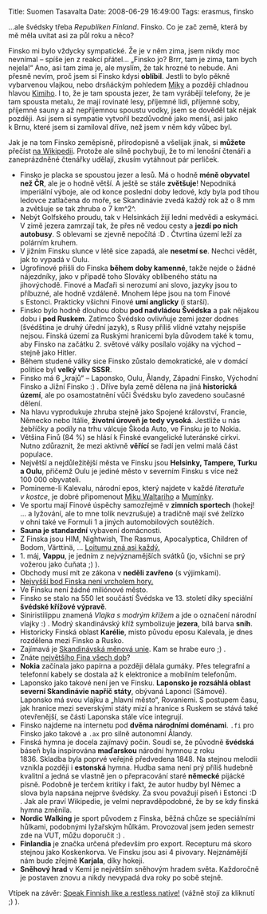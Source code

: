 Title: Suomen Tasavalta
Date: 2008-06-29 16:49:00
Tags: erasmus, finsko

…ale švédsky třeba *Republiken Finland*. Finsko. Co je zač země, která by mě měla uvítat asi za půl roku a něco?

Finsko mi bylo vždycky sympatické. Že je v něm zima, jsem nikdy moc nevnímal – spíše jen z reakcí přátel… „Finsko jo? Brrr, tam je zima, tam bych nejela!“ Ano, asi tam zima je, ale myslím, že tak hrozné to nebude. Ani přesně nevím, proč jsem si Finsko kdysi **oblíbil**. Jestli to bylo pěkně vybarvenou vlajkou, nebo drsňáckým pohledem [Miky](http://cs.wikipedia.org/wiki/Mika_Hakkinen) a později chladnou hlavou [Kimiho](http://cs.wikipedia.org/wiki/Kimi_Raikkonen). I to, že je tam spousta jezer, že tam vyrábějí telefony, že je tam spousta metalu, že mají rovinaté lesy, příjemné lidi, příjemné soby, příjemné sauny a až nepříjemnou spoustu vodky, jsem se dověděl tak nějak později. Asi jsem si sympatie vytvořil bezdůvodně jako menší, asi jako k Brnu, které jsem si zamiloval dříve, než jsem v něm kdy vůbec byl.

Jak je na tom Finsko zeměpisně, přírodopisně a všelijak jinak, si **můžete** přečíst [na Wikipedii](http://cs.wikipedia.org/wiki/Finsko). Protože ale silně pochybuji, že to mí lenošní čtenáři a zaneprázdněné čtenářky udělají, zkusím vytáhnout pár perliček.

-   Finsko je placka se spoustou jezer a lesů. Má o hodně **méně obyvatel než ČR**, ale je o hodně větší. A ještě se stále **zvětšuje**! Nepodniká imperiální výboje, ale od konce poslední doby ledové, kdy byla pod tíhou ledovce zatlačena do moře, se Skandinávie zvedá každý rok až o 8 mm a zvětšuje se tak zhruba o 7 km^2^.
-   Nebýt Golfského proudu, tak v Helsinkách žijí lední medvědi a eskymáci. V zimě jezera zamrzají tak, že přes ně vedou cesty a **jezdí po nich autobusy**. S oblevami se zjevně nepočítá :D . Čtvrtina území leží za polárním kruhem.
-   V jižním Finsku slunce v létě sice zapadá, ale **nesetmí se**. Nechci vědět, jak to vypadá v Oulu.
-   Ugrofinové přišli do Finska **během doby kamenné**, takže nejde o žádné nájezdníky, jako v případě toho Slováky oblíbeného státu na jihovýchodě. Finové a Maďaři si nerozumí ani slovo, jazyky jsou to příbuzné, ale hodně vzdáleně. Mnohem lépe jsou na tom Finové s Estonci. Prakticky všichni Finové **umí anglicky** (i starší).
-   Finsko bylo hodně dlouhou dobu **pod nadvládou Švédska** a pak nějakou dobu i **pod Ruskem**. Zatímco Švédsko ovlivňuje zemi jezer dodnes (švédština je druhý úřední jazyk), s Rusy příliš vlídné vztahy nejspíše nejsou. Finská území za Ruskými hranicemi byla důvodem také k tomu, aby Finsko na začátku 2. světové války posílalo vojáky na východ – stejně jako Hitler.
-   Během studené války sice Finsko zůstalo demokratické, ale v domácí politice byl **velký vliv SSSR**.
-   Finsko má 6 „krajů“ – Laponsko, Oulu, Ålandy, Západní Finsko, Východní Finsko a Jižní Finsko :) . Dříve byla země dělena na jiná **historická území**, ale po osamostatnění vůči Švédsku bylo zavedeno současné dělení.
-   Na hlavu vyprodukuje zhruba stejně jako Spojené království, Francie, Německo nebo Itálie, **životní úroveň je tedy vysoká**. Jestliže u nás žebříčky a podíly na trhu válcuje Škoda Auto, ve Finsku je to Nokia.
-   Většina Finů (84 %) se hlásí k Finské evangelické luteránské církvi. Nutno zdůraznit, že mezi aktivně **věřící** se řadí jen velmi malá část populace.
-   Největší a nejdůležitější města ve Finsku jsou **Helsinky, Tampere, Turku a Oulu**, přičemž Oulu je jediné město v severním Finsku s více než 100 000 obyvateli.
-   Pomineme-li Kalevalu, národní epos, který najdete v každé *literatuře v kostce*, je dobré připomenout [Miku Waltariho](http://cs.wikipedia.org/wiki/Mika_Waltari) a [Mumínky](http://cs.wikipedia.org/wiki/Mumínci).
-   Ve sportu mají Finové úspěchy samozřejmě v **zimních sportech** (hokej! … a lyžování, ale to mne tolik nevzrušuje) a tradičně mají své želízko v ohni také ve Formuli 1 a jiných automobilových soutěžích.
-   **Sauna je standardní** vybavení domácnosti.
-   Z Finska jsou HIM, Nightwish, The Rasmus, Apocalyptica, Children of Bodom, Värttinä, … [Loitumu zná asi každý.](http://www.youtube.com/watch?v=vjvVBCNcL_A)
-   1. máj, **Vappu**, je jedním z nejvýznamějších svátků (jo, všichni se prý vožerou jako čuňata ;) ).
-   Obchody musí mít ze zákona v **neděli zavřeno** (s výjimkami).
-   [Nejvyšší bod Finska není vrcholem hory.](http://cs.wikipedia.org/wiki/Halti)
-   Ve Finsku není žádné miliónové město.
-   Finsko se stalo na 550 let součástí Švédska ve 13. století díky speciální **švédské křížové výpravě**.
-   Siniristilippu znamená *Vlajka s modrým křížem* a jde o označení národní vlajky :) . Modrý skandinávský kříž symbolizuje **jezera**, bílá barva **sníh**.
-   Historicky Finská oblast **Karélie**, místo původu eposu Kalevala, je dnes rozdělena mezi Finsko a Rusko.
-   Zajímavá je [Skandinávská měnová unie](http://cs.wikipedia.org/wiki/Skandinávská_měnová_unie). Kam se hrabe euro ;) .
-   Znáte [největšího Fina všech dob](http://cs.wikipedia.org/wiki/Carl_Gustaf_Emil_Mannerheim)?
-   **Nokia** začínala jako papírna a později dělala gumáky. Přes telegrafní a telefonní kabely se dostala až k elektronice a mobilním telefonům.
-   Laponsko jako takové není jen ve Finsku. **Laponsko je rozsáhlá oblast severní Skandinávie napříč státy**, obývaná Laponci (Sámové). Laponsko má svou vlajku a „hlavní město“, Rovaniemi. S postupem času, jak hranice mezi severskými státy mizí a hranice s Ruskem se stává také otevřenější, se části Laponska stále více integrují.
-   Finsko najdeme na internetu pod **dvěma národními doménami**. `.fi` pro Finsko jako takové a `.ax` pro silně autonomní Ålandy.
-   Finská hymna je docela zajímavý počin. Soudí se, že původně **švédská** báseň byla inspirována **maďarskou** národní hymnou z roku 1836. Skladba byla poprvé veřejně předvedena 1848. Na stejnou melodii vznikla později i **estonská** hymna. Hudba sama není prý příliš hudebně kvalitní a jedná se vlastně jen o přepracování staré **německé** pijácké písně. Podobně je terčem kritiky i fakt, že autor hudby byl Němec a slova byla napsána nejprve švédsky. Za svou považují píseň i Estonci :D . Jak ale praví Wikipedie, je velmi nepravděpodobné, že by se kdy finská hymna změnila.
-   **Nordic Walking** je sport původem z Finska, běžná chůze se speciálními hůlkami, podobnými lyžařským hůlkám. Provozoval jsem jeden semestr zde na VUT, můžu doporučit :) .
-   **Finlandia** je značka určená především pro export. Recepturu má skoro stejnou jako Koskenkorva. Ve Finsku jsou asi 4 pivovary. Nejznámější nám bude zřejmě **Karjala**, díky hokeji.
-   **Sněhový hrad** v Kemi je největším sněhovým hradem světa. Každoročně je postaven znovu a nikdy nevypadá dva roky po sobě stejně.

Vtípek na závěr: [Speak Finnish like a restless native!](http://www.kisa.ca/finnish-phrases.html) (vážně stojí za kliknutí ;) ).